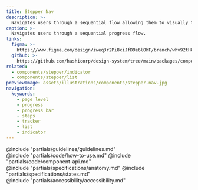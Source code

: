 ```yaml
---
title: Stepper Nav
description: >-
  Navigates users through a sequential flow allowing them to visually track progress.
caption: >-
  Navigates users through a sequential progress flow.
links:
  figma: >-
    https://www.figma.com/design/iweq3r2Pi8xiJfD9e6lOhF/branch/whv92tH8FWhxb4kk6Ip3qp/HDS-Components-v2.0?m=auto&node-id=72931-2356&t=A4lORtbini1AMxQN-1
  github: >-
    https://github.com/hashicorp/design-system/tree/main/packages/components/src/components/hds/stepper
related:
  - components/stepper/indicator
  - components/stepper/list
previewImage: assets/illustrations/components/stepper-nav.jpg
navigation:
  keywords:
    - page level
    - progress
    - progress bar
    - steps
    - tracker
    - list
    - indicator
---
```


<section data-tab="Guidelines">
  @include "partials/guidelines/guidelines.md"
</section>

<section data-tab="Code">
  @include "partials/code/how-to-use.md"
  @include "partials/code/component-api.md"
</section>

<section data-tab="Specifications">
  @include "partials/specifications/anatomy.md"
  @include "partials/specifications/states.md"
</section>

<section data-tab="Accessibility">
  @include "partials/accessibility/accessibility.md"
</section>
